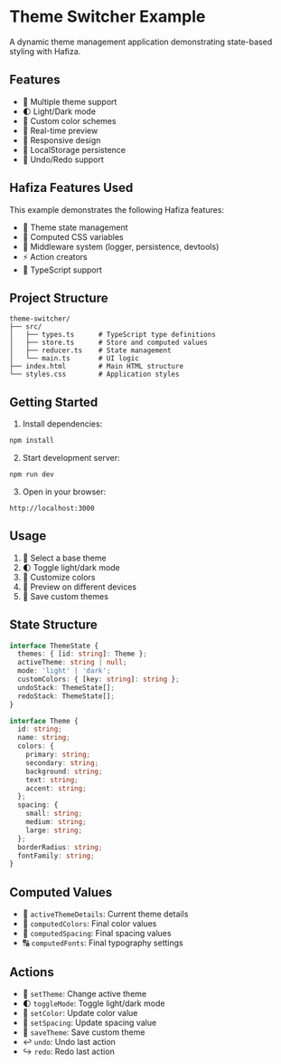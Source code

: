 # Theme Switcher Example

A dynamic theme management application demonstrating state-based styling with Hafiza.

## Features

- 🎨 Multiple theme support
- 🌓 Light/Dark mode
- 🎯 Custom color schemes
- 🔄 Real-time preview
- 📱 Responsive design
- 💾 LocalStorage persistence
- 🔄 Undo/Redo support

## Hafiza Features Used

This example demonstrates the following Hafiza features:

- 🏪 Theme state management
- 🧮 Computed CSS variables
- 🔌 Middleware system (logger, persistence, devtools)
- ⚡ Action creators
- 📘 TypeScript support

## Project Structure

```
theme-switcher/
├── src/
│   ├── types.ts      # TypeScript type definitions
│   ├── store.ts      # Store and computed values
│   ├── reducer.ts    # State management
│   └── main.ts       # UI logic
├── index.html        # Main HTML structure
└── styles.css        # Application styles
```

## Getting Started

1. Install dependencies:
```bash
npm install
```

2. Start development server:
```bash
npm run dev
```

3. Open in your browser:
```
http://localhost:3000
```

## Usage

1. 🎨 Select a base theme
2. 🌓 Toggle light/dark mode
3. 🎯 Customize colors
4. 📱 Preview on different devices
5. 💾 Save custom themes

## State Structure

```typescript
interface ThemeState {
  themes: { [id: string]: Theme };
  activeTheme: string | null;
  mode: 'light' | 'dark';
  customColors: { [key: string]: string };
  undoStack: ThemeState[];
  redoStack: ThemeState[];
}

interface Theme {
  id: string;
  name: string;
  colors: {
    primary: string;
    secondary: string;
    background: string;
    text: string;
    accent: string;
  };
  spacing: {
    small: string;
    medium: string;
    large: string;
  };
  borderRadius: string;
  fontFamily: string;
}
```

## Computed Values

- 🎨 `activeThemeDetails`: Current theme details
- 🌈 `computedColors`: Final color values
- 📐 `computedSpacing`: Final spacing values
- 🔠 `computedFonts`: Final typography settings

## Actions

- 🎨 `setTheme`: Change active theme
- 🌓 `toggleMode`: Toggle light/dark mode
- 🎯 `setColor`: Update color value
- 📐 `setSpacing`: Update spacing value
- 💾 `saveTheme`: Save custom theme
- ↩️ `undo`: Undo last action
- ↪️ `redo`: Redo last action